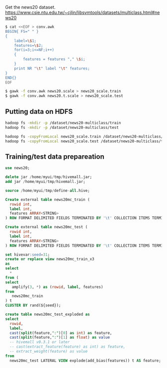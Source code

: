 <!--
  Licensed to the Apache Software Foundation (ASF) under one
  or more contributor license agreements.  See the NOTICE file
  distributed with this work for additional information
  regarding copyright ownership.  The ASF licenses this file
  to you under the Apache License, Version 2.0 (the
  "License"); you may not use this file except in compliance
  with the License.  You may obtain a copy of the License at

    http://www.apache.org/licenses/LICENSE-2.0

  Unless required by applicable law or agreed to in writing,
  software distributed under the License is distributed on an
  "AS IS" BASIS, WITHOUT WARRANTIES OR CONDITIONS OF ANY
  KIND, either express or implied.  See the License for the
  specific language governing permissions and limitations
  under the License.
-->
        
Get the news20 dataset.
https://www.csie.ntu.edu.tw/~cjlin/libsvmtools/datasets/multiclass.html#news20

```sh
$ cat <<EOF > conv.awk
BEGIN{ FS=" " }
{
    label=\$1;
    features=\$2;
    for(i=3;i<=NF;i++)
    {
        features = features "," \$i;
    }
    print NR "\t" label "\t" features;
}
END{}
EOF

$ gawk -f conv.awk news20.scale > news20_scale.train
$ gawk -f conv.awk news20.t.scale > news20_scale.test
```

## Putting data on HDFS
```sh
hadoop fs -mkdir -p /dataset/news20-multiclass/train
hadoop fs -mkdir -p /dataset/news20-multiclass/test

hadoop fs -copyFromLocal news20_scale.train /dataset/news20-multiclass/train
hadoop fs -copyFromLocal news20_scale.test /dataset/news20-multiclass/test
```

## Training/test data prepareation
```sql
use news20;

delete jar /home/myui/tmp/hivemall.jar;
add jar /home/myui/tmp/hivemall.jar;

source /home/myui/tmp/define-all.hive;

Create external table news20mc_train (
  rowid int,
  label int,
  features ARRAY<STRING>
) ROW FORMAT DELIMITED FIELDS TERMINATED BY '\t' COLLECTION ITEMS TERMINATED BY "," STORED AS TEXTFILE LOCATION '/dataset/news20-multiclass/train';

Create external table news20mc_test (
  rowid int, 
  label int,
  features ARRAY<STRING>
) ROW FORMAT DELIMITED FIELDS TERMINATED BY '\t' COLLECTION ITEMS TERMINATED BY "," STORED AS TEXTFILE LOCATION '/dataset/news20-multiclass/test';

set hivevar:seed=31;
create or replace view news20mc_train_x3
as
select 
  * 
from (
select
   amplify(3, *) as (rowid, label, features)
from  
   news20mc_train 
) t
CLUSTER BY rand(${seed});

create table news20mc_test_exploded as
select 
  rowid,
  label,
  cast(split(feature,":")[0] as int) as feature,
  cast(split(feature,":")[1] as float) as value
  -- hivemall v0.3.1 or later
  -- cast(extract_feature(feature) as int) as feature,
  -- extract_weight(feature) as value
from 
  news20mc_test LATERAL VIEW explode(add_bias(features)) t AS feature;
```
